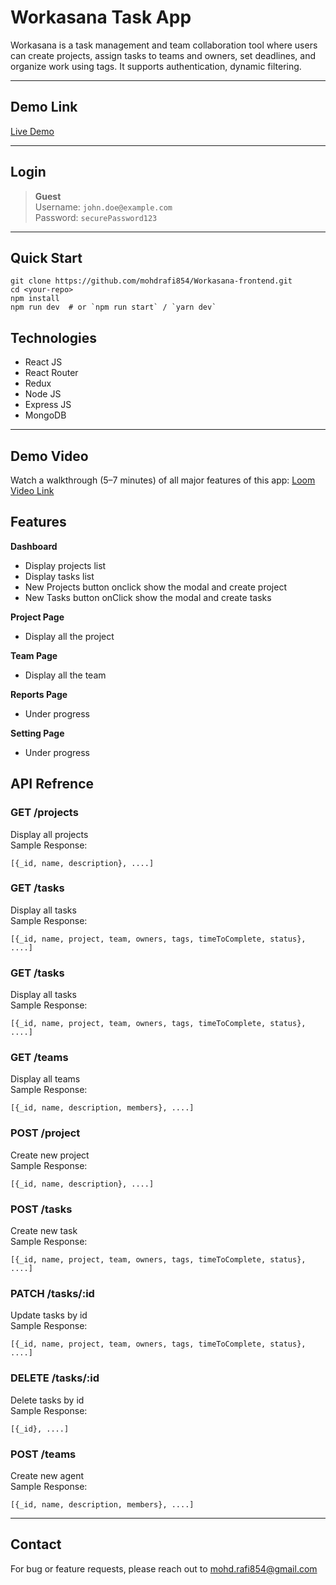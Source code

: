 # Workasana Task App


Workasana is a task management and team collaboration tool where users can create projects, assign tasks to teams and owners, set deadlines, and organize work using tags. It supports authentication, dynamic filtering.

---

## Demo Link

[Live Demo](https://workasana-task.vercel.app)

---


## Login
> **Guest** <br>
> Username: `john.doe@example.com` <br>
> Password: `securePassword123`
----



## Quick Start
```
git clone https://github.com/mohdrafi854/Workasana-frontend.git
cd <your-repo>
npm install
npm run dev  # or `npm run start` / `yarn dev`
```

## Technologies
- React JS
- React Router
- Redux
- Node JS
- Express JS
- MongoDB
---

## Demo Video
Watch a walkthrough (5–7 minutes) of all major features of this app: [Loom Video Link]()

## Features
**Dashboard**
- Display projects list
- Display tasks list
- New Projects button onclick show the modal and create project
- New Tasks button onClick show the modal and create tasks

**Project Page**
- Display all the project

**Team Page**
- Display all the team

**Reports Page**
- Under progress

**Setting Page**
- Under progress

## API Refrence

### **GET /projects**<br>
Display all projects<br>
Sample Response:<br>
```
[{_id, name, description}, ....]
```

### **GET /tasks**<br>
Display all tasks<br>
Sample Response:<br>
```
[{_id, name, project, team, owners, tags, timeToComplete, status}, ....]
```

### **GET /tasks**<br>
Display all tasks<br>
Sample Response:<br>
```
[{_id, name, project, team, owners, tags, timeToComplete, status}, ....]
```

### **GET /teams**<br>
Display all teams<br>
Sample Response:<br>
```
[{_id, name, description, members}, ....]
```

### **POST /project**<br>
Create new project<br>
Sample Response:<br>
```
[{_id, name, description}, ....]
```

### **POST /tasks**<br>
Create new task<br>
Sample Response:<br>
```
[{_id, name, project, team, owners, tags, timeToComplete, status}, ....]
```

### **PATCH /tasks/:id**<br>
Update tasks by id<br>
Sample Response:<br>
```
[{_id, name, project, team, owners, tags, timeToComplete, status}, ....]
```

### **DELETE /tasks/:id**<br>
Delete tasks by id<br>
Sample Response:<br>
```
[{_id}, ....]
```

### **POST /teams**<br>
Create new agent<br>
Sample Response:<br>
```
[{_id, name, description, members}, ....]
```
---

## Contact
For bug or feature requests, please reach out to mohd.rafi854@gmail.com

